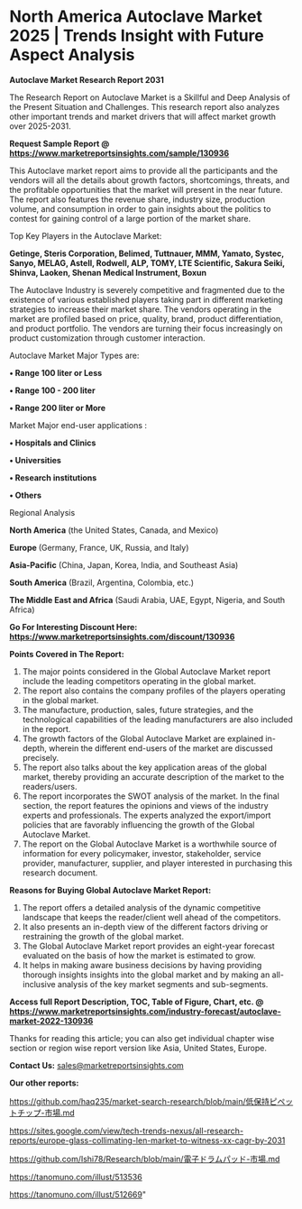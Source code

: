 # North America Autoclave Market 2025 | Trends Insight with Future Aspect Analysis

<strong>Autoclave Market Research Report 2031</strong>

The Research Report on Autoclave Market is a Skillful and Deep Analysis of the Present Situation and Challenges. This research report also analyzes other important trends and market drivers that will affect market growth over 2025-2031.

<strong>Request Sample Report @ <a href=https://www.marketreportsinsights.com/sample/130936>https://www.marketreportsinsights.com/sample/130936</a></strong>

This Autoclave market report aims to provide all the participants and the vendors will all the details about growth factors, shortcomings, threats, and the profitable opportunities that the market will present in the near future. The report also features the revenue share, industry size, production volume, and consumption in order to gain insights about the politics to contest for gaining control of a large portion of the market share.

Top Key Players in the Autoclave Market:

<strong>Getinge, Steris Corporation, Belimed, Tuttnauer, MMM, Yamato, Systec, Sanyo, MELAG, Astell, Rodwell, ALP, TOMY, LTE Scientific, Sakura Seiki, Shinva, Laoken, Shenan Medical Instrument, Boxun</strong>

The Autoclave Industry is severely competitive and fragmented due to the existence of various established players taking part in different marketing strategies to increase their market share. The vendors operating in the market are profiled based on price, quality, brand, product differentiation, and product portfolio. The vendors are turning their focus increasingly on product customization through customer interaction.

Autoclave Market Major Types are:

<strong>• Range 100 liter or Less

• Range 100 - 200 liter

• Range 200 liter or More</strong>

Market Major end-user applications :

<strong>• Hospitals and Clinics

• Universities

• Research institutions

• Others</strong>

Regional Analysis

</u><strong><b>North America</b></strong> (the United States, Canada, and Mexico)

<strong><b>Europe </b></strong>(Germany, France, UK, Russia, and Italy)

<strong><b>Asia-Pacific</b></strong> (China, Japan, Korea, India, and Southeast Asia)

<strong><b>South America</b></strong> (Brazil, Argentina, Colombia, etc.)

<strong><b>The Middle East and Africa</b></strong> (Saudi Arabia, UAE, Egypt, Nigeria, and South Africa)

<strong>Go For Interesting Discount Here: <a href=https://www.marketreportsinsights.com/discount/130936>https://www.marketreportsinsights.com/discount/130936</a></strong>

<strong>Points Covered in The Report:</strong>
<ol>
  <li>The major points considered in the Global Autoclave Market report include the leading competitors operating in the global market.</li>
  <li>The report also contains the company profiles of the players operating in the global market.</li>
  <li>The manufacture, production, sales, future strategies, and the technological capabilities of the leading manufacturers are also included in the report.</li>
  <li>The growth factors of the Global Autoclave Market are explained in-depth, wherein the different end-users of the market are discussed precisely.</li>
  <li>The report also talks about the key application areas of the global market, thereby providing an accurate description of the market to the readers/users.</li>
  <li>The report incorporates the SWOT analysis of the market. In the final section, the report features the opinions and views of the industry experts and professionals. The experts analyzed the export/import policies that are favorably influencing the growth of the Global Autoclave Market.</li>
  <li>The report on the Global Autoclave Market is a worthwhile source of information for every policymaker, investor, stakeholder, service provider, manufacturer, supplier, and player interested in purchasing this research document.</li>
</ol>
<strong>Reasons for Buying Global Autoclave Market Report:</strong>

<ol>
  <li>The report offers a detailed analysis of the dynamic competitive landscape that keeps the reader/client well ahead of the competitors.</li>
  <li>It also presents an in-depth view of the different factors driving or restraining the growth of the global market.</li>
  <li>The Global Autoclave Market report provides an eight-year forecast evaluated on the basis of how the market is estimated to grow.</li>
  <li>It helps in making aware business decisions by having providing thorough insights insights into the global market and by making an all-inclusive analysis of the key market segments and sub-segments.</li>
</ol>
<strong>Access full Report Description, TOC, Table of Figure, Chart, etc. @ <a href=https://www.marketreportsinsights.com/industry-forecast/autoclave-market-2022-130936>https://www.marketreportsinsights.com/industry-forecast/autoclave-market-2022-130936</a></strong>


Thanks for reading this article; you can also get individual chapter wise section or region wise report version like Asia, United States, Europe.

<strong>Contact Us:</strong>
sales@marketreportsinsights.com

<strong>Our other reports:</strong>

<a href=https://github.com/haq235/market-search-research/blob/main/低保持ピペットチップ-市場.md>https://github.com/haq235/market-search-research/blob/main/低保持ピペットチップ-市場.md</a>

<a href=https://sites.google.com/view/tech-trends-nexus/all-research-reports/europe-glass-collimating-len-market-to-witness-xx-cagr-by-2031>https://sites.google.com/view/tech-trends-nexus/all-research-reports/europe-glass-collimating-len-market-to-witness-xx-cagr-by-2031</a>

<a href=https://github.com/Ishi78/Research/blob/main/電子ドラムパッド-市場.md>https://github.com/Ishi78/Research/blob/main/電子ドラムパッド-市場.md</a>

<a href=https://tanomuno.com/illust/513536>https://tanomuno.com/illust/513536</a>

<a href=https://tanomuno.com/illust/512669>https://tanomuno.com/illust/512669</a>"
